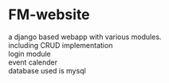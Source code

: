 # FM-website
a django based webapp with various modules.\
including CRUD implementation\
login module\
event calender\
database used is mysql
